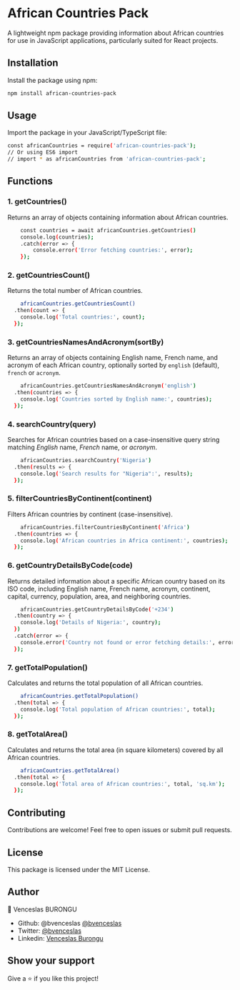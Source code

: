 # African Countries Pack

A lightweight npm package providing information about African countries for use in JavaScript applications, particularly suited for React projects.

## Installation

Install the package using npm:

```bash
npm install african-countries-pack
```

## Usage

Import the package in your JavaScript/TypeScript file:

```bash
const africanCountries = require('african-countries-pack');
// Or using ES6 import
// import * as africanCountries from 'african-countries-pack';

```

## Functions

### **1. getCountries()**

Returns an array of objects containing information about African countries.

```bash
    const countries = await africanCountries.getCountries()
    console.log(countries);
    .catch(error => {
        console.error('Error fetching countries:', error);
    });

```

### **2. getCountriesCount()**

Returns the total number of African countries.

```bash
    africanCountries.getCountriesCount()
  .then(count => {
    console.log('Total countries:', count);
  });

```

### **3. getCountriesNamesAndAcronym(sortBy)**

Returns an array of objects containing English name, French name, and acronym of each African country, optionally sorted by `english` (default), `french` or `acronym`.

```bash
    africanCountries.getCountriesNamesAndAcronym('english')
  .then(countries => {
    console.log('Countries sorted by English name:', countries);
  });

```

### **4. searchCountry(query)**

Searches for African countries based on a case-insensitive query string matching _English_ name, _French_ name, or _acronym_.

```bash
    africanCountries.searchCountry('Nigeria')
  .then(results => {
    console.log('Search results for "Nigeria":', results);
  });

```

### **5. filterCountriesByContinent(continent)**

Filters African countries by continent (case-insensitive).

```bash
    africanCountries.filterCountriesByContinent('Africa')
  .then(countries => {
    console.log('African countries in Africa continent:', countries);
  });

```

### **6. getCountryDetailsByCode(code)**

Returns detailed information about a specific African country based on its ISO code, including English name, French name, acronym, continent, capital, currency, population, area, and neighboring countries.

```bash
    africanCountries.getCountryDetailsByCode('+234')
  .then(country => {
    console.log('Details of Nigeria:', country);
  })
  .catch(error => {
    console.error('Country not found or error fetching details:', error);
  });

```

### **7. getTotalPopulation()**

Calculates and returns the total population of all African countries.

```bash
    africanCountries.getTotalPopulation()
  .then(total => {
    console.log('Total population of African countries:', total);
  });

```

### **8. getTotalArea()**

Calculates and returns the total area (in square kilometers) covered by all African countries.

```bash
    africanCountries.getTotalArea()
  .then(total => {
    console.log('Total area of African countries:', total, 'sq.km');
  });

```

## Contributing

Contributions are welcome! Feel free to open issues or submit pull requests.

## License

This package is licensed under the MIT License.

## Author

👤 Venceslas BURONGU

- Github: @bvenceslas [@bvenceslas](https://github.com/bvenceslas)
- Twitter: [@bvenceslas](https://twitter.com/bvenceslas)
- Linkedin: [Venceslas Burongu](https://www.linkedin.com/in/venceslas-burongu/)

## Show your support

Give a ⭐️ if you like this project!
